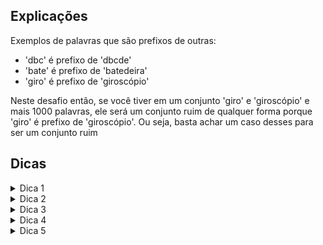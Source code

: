 ## Explicações
Exemplos de palavras que são prefixos de outras:
  - 'dbc' é prefixo de 'dbcde'
  - 'bate' é prefixo de 'batedeira'
  - 'giro' é prefixo de 'giroscópio'

Neste desafio então, se você tiver em um conjunto 'giro' e 'giroscópio' e mais 1000 palavras, ele será um conjunto ruim de qualquer forma porque 'giro' é prefixo de 'giroscópio'. Ou seja, basta achar um caso desses para ser um conjunto ruim

## Dicas
<details> 
  <summary>Dica 1</summary>
   Uma forma de fazer é, para cada palavra, verificar se ela faz parte do início de alguma das outras palavras.
</details>
<details> 
  <summary>Dica 2</summary>
   Existe algum método que você consiga verificar a condição da dica anterior sem ter que comparar caracter por caracter?
</details>
<details> 
  <summary>Dica 3</summary>
   Cuidado para não confundir prefixo com estar contido. Ou seja, cuidado para não usar contains() ao invés de startsWith().
</details>
<details> 
  <summary>Dica 4</summary>
   O que acontece se você ordenar as palavras?
</details>
<details> 
  <summary>Dica 5</summary>
   Ao ordenar as palavras em ordem alfabética, é possível que uma palavra que venha depois na lista seja prefixo de uma anterior? Qual é a única possibilidade para uma palavra ser prefixo da outra em uma lista ordenada?
</details>